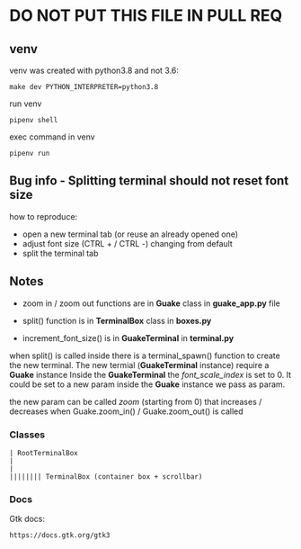 # DO NOT PUT THIS FILE IN PULL REQ

## venv

venv was created with python3.8 and not 3.6:
```
make dev PYTHON_INTERPRETER=python3.8
```

run venv
```
pipenv shell
```

exec command in venv
```
pipenv run
```

## Bug info - Splitting terminal should not reset font size

how to reproduce:

 - open a new terminal tab (or reuse an already opened one)
 - adjust font size (CTRL + / CTRL -) changing from default
 - split the terminal tab

## Notes

- zoom in / zoom out functions are in **Guake** class in **guake_app.py** file

- split() function is in **TerminalBox** class in **boxes.py**

- increment_font_size() is in **GuakeTerminal** in **terminal.py**


when split() is called inside there is a terminal_spawn() function to create the new terminal. 
The new termial (**GuakeTerminal** instance) require a **Guake** instance
Inside the **GuakeTerminal** the *font_scale_index* is set to 0. 
It could be set to a new param inside the **Guake** instance we pass as param. 

the new param can be called *zoom* (starting from 0) that increases / decreases when Guake.zoom_in() / Guake.zoom_out() is called

### Classes

```
| RootTerminalBox
|
|
|||||||| TerminalBox (container box + scrollbar)
```

### Docs

Gtk docs:

```
https://docs.gtk.org/gtk3
```